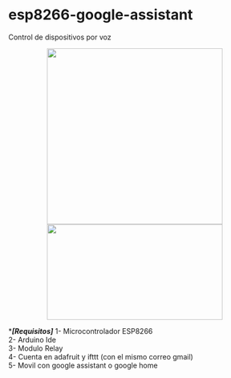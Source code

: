 # esp8266-google-assistant
Control de dispositivos por voz
<p align="center"> <img src="https://lh3.googleusercontent.com/proxy/uxnVDrVVXAWw6bH8RKN3CKR5cyT4LGXQVPo7L2kOR63QnXS3E8iuFrTQNRTuFYDMlynVXzOTQYkjfS2HgJ8JVE5TIqNBT1lKoWO8HvPMjOdqDUNCE7IUhMH_HA" width="350"/> <img src="https://www.makerfabs.com/image/cache/makerfabs/ESP-01S%20Relay%20Module/ESP-01S%20Relay%20Module-1000x750.jpg" width="350" height="190"/> </p> 

****[Requisitos]***
1- Microcontrolador ESP8266 </br>
2- Arduino Ide </br>
3- Modulo Relay </br>
4- Cuenta en adafruit y ifttt (con el mismo correo gmail) </br>
5- Movil con google assistant o google home
